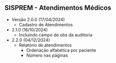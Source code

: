 ## SISPREM - Atendimentos Médicos

- Versão 2.0.0 (17/04/2024)
    - Cadastro de Atendimentos
- 2.1.0 (16/10/2024)
    - Incluindo campo de obs da auditoria
- 2.2.0 (04/12/2024)
    - Relatório de atendimentos
        - Ordenação alfabética por paciente
        - Número nas páginas
    